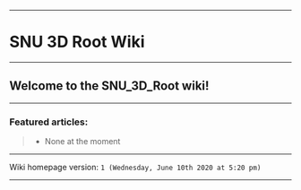 ***

# SNU 3D Root Wiki

***

## Welcome to the SNU_3D_Root wiki!

***

### Featured articles:

> * None at the moment

***

Wiki homepage version: `1 (Wednesday, June 10th 2020 at 5:20 pm)`

***
